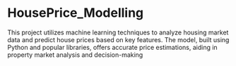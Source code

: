 # HousePrice_Modelling
This project utilizes machine learning techniques to analyze housing market data and predict house prices based on key features. The model, built using Python and popular libraries, offers accurate price estimations, aiding in property market analysis and decision-making
